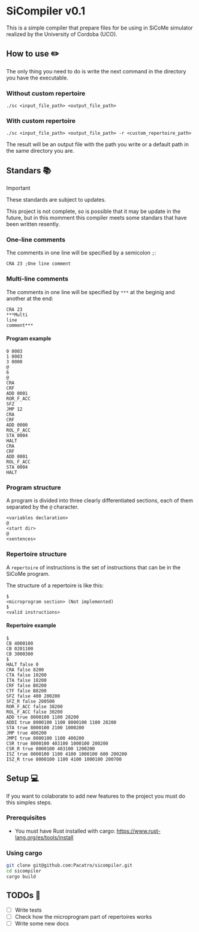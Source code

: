 # SiCompiler v0.1

This is a simple compiler that prepare files for be using in SiCoMe simulator realized by the University of Cordoba (UCO).

## How to use :pencil2:

The only thing you need to do is write the next command in the directory you have the executable.

### Without custom repertoire

```terminal
./sc <input_file_path> <output_file_path>
```

### With custom repertoire

```terminal
./sc <input_file_path> <output_file_path> -r <custom_repertoire_path>
```

The result will be an output file with the path you write or a default path in the same directory you are.

## Standars :books:

> [!IMPORTANT]
> These standards are subject to updates.

This project is not complete, so is possible that it may be update in the future, but in this momment this compiler meets some standars that have been written resently.

### One-line comments

The comments in one line will be specified by a semicolon `;`:

```terminal
CRA 23 ;One line comment
```

### Multi-line comments

The comments in one line will be specified by `***` at the beginig and another at the end:

```terminal
CRA 23 
***Multi 
line 
comment***
```

#### Program example

```terminal
0 0003
1 0003
3 0000
@
6
@
CRA 
CRF 
ADD 0001
ROR_F_ACC 
SFZ 
JMP 12
CRA 
CRF 
ADD 0000
ROL_F_ACC 
STA 0004
HALT 
CRA 
CRF 
ADD 0001
ROL_F_ACC 
STA 0004
HALT 
```

### Program structure

A program is divided into three clearly differentiated sections, each of them separated by the `@` character.

```terminal
<variables declaration>
@
<start dir>
@
<sentences>
```

### Repertoire structure

A `repertoire` of instructions is the set of instructions that can be in the SiCoMe program.

The structure of a repertoire is like this:

```terminal
$
<microprogram section> (Not implemented)
$
<valid instructions>
```

#### Repertoire example

```terminal
$
CB 4000100
CB 0201100
CB 3000300
$
HALT false 0
CRA false 8200
CTA false 10200
ITA false 18200
CRF false B0200
CTF false B8200
SFZ false 400 200200
SFZ_R false 200500
ROR_F_ACC false 38200
ROL_F_ACC false 30200
ADD true 8000100 1100 28200
ADDI true 8000100 1100 8000100 1100 28200
STA true 8000100 2100 1000200
JMP true 400200
JMPI true 8000100 1100 400200
CSR true 8000100 403100 1000100 200200
CSR_R true 8000100 403100 1200200
ISZ true 8000100 1100 4100 1000100 600 200200
ISZ_R true 8000100 1100 4100 1000100 200700
```

## Setup 💻

If you want to colaborate to add new features to the project you must do this simples steps.

### Prerequisites

- You must have Rust installed with cargo: <https://www.rust-lang.org/es/tools/install>

### Using cargo

```bash
git clone git@github.com:Pacatro/sicompiler.git
cd sicompiler
cargo build
```

## TODOs 🏁

- [ ] Write tests
- [ ] Check how the microprogram part of repertoires works
- [ ] Write some new docs
